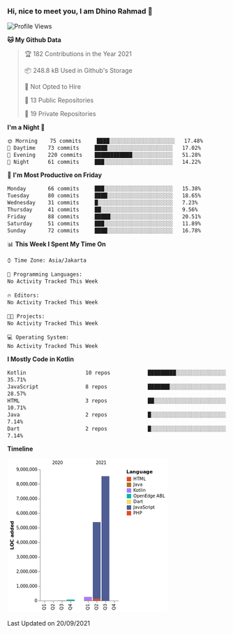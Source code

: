 ### Hi, nice to meet you, I am Dhino Rahmad 👋
<!--START_SECTION:waka-->
![Profile Views](http://img.shields.io/badge/Profile%20Views-9-blue)

**🐱 My Github Data** 

> 🏆 182 Contributions in the Year 2021
 > 
> 📦 248.8 kB Used in Github's Storage 
 > 
> 🚫 Not Opted to Hire
 > 
> 📜 13 Public Repositories 
 > 
> 🔑 19 Private Repositories  
 > 
**I'm a Night 🦉** 

```text
🌞 Morning    75 commits     ████░░░░░░░░░░░░░░░░░░░░░   17.48% 
🌆 Daytime    73 commits     ████░░░░░░░░░░░░░░░░░░░░░   17.02% 
🌃 Evening    220 commits    ████████████░░░░░░░░░░░░░   51.28% 
🌙 Night      61 commits     ███░░░░░░░░░░░░░░░░░░░░░░   14.22%

```
📅 **I'm Most Productive on Friday** 

```text
Monday       66 commits     ███░░░░░░░░░░░░░░░░░░░░░░   15.38% 
Tuesday      80 commits     ████░░░░░░░░░░░░░░░░░░░░░   18.65% 
Wednesday    31 commits     █░░░░░░░░░░░░░░░░░░░░░░░░   7.23% 
Thursday     41 commits     ██░░░░░░░░░░░░░░░░░░░░░░░   9.56% 
Friday       88 commits     █████░░░░░░░░░░░░░░░░░░░░   20.51% 
Saturday     51 commits     ███░░░░░░░░░░░░░░░░░░░░░░   11.89% 
Sunday       72 commits     ████░░░░░░░░░░░░░░░░░░░░░   16.78%

```


📊 **This Week I Spent My Time On** 

```text
⌚︎ Time Zone: Asia/Jakarta

💬 Programming Languages: 
No Activity Tracked This Week

🔥 Editors: 
No Activity Tracked This Week

🐱‍💻 Projects: 
No Activity Tracked This Week

💻 Operating System: 
No Activity Tracked This Week

```

**I Mostly Code in Kotlin** 

```text
Kotlin                   10 repos            █████████░░░░░░░░░░░░░░░░   35.71% 
JavaScript               8 repos             ███████░░░░░░░░░░░░░░░░░░   28.57% 
HTML                     3 repos             ██░░░░░░░░░░░░░░░░░░░░░░░   10.71% 
Java                     2 repos             █░░░░░░░░░░░░░░░░░░░░░░░░   7.14% 
Dart                     2 repos             █░░░░░░░░░░░░░░░░░░░░░░░░   7.14%

```


**Timeline**

![Chart not found](https://raw.githubusercontent.com/Dhino12/Dhino12/master/charts/bar_graph.png) 


 Last Updated on 20/09/2021
<!--END_SECTION:waka-->
 
